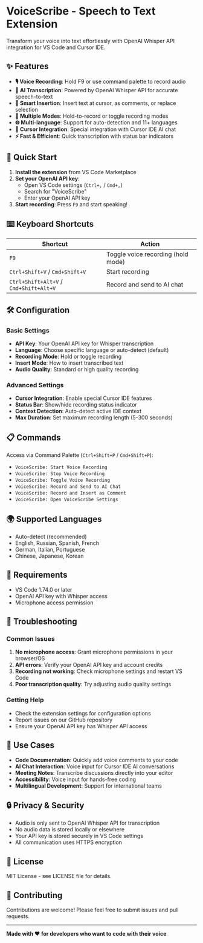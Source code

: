# VoiceScribe - Speech to Text Extension

Transform your voice into text effortlessly with OpenAI Whisper API integration for VS Code and Cursor IDE.

## ✨ Features

- **🎙️ Voice Recording**: Hold F9 or use command palette to record audio
- **🤖 AI Transcription**: Powered by OpenAI Whisper API for accurate speech-to-text
- **🎯 Smart Insertion**: Insert text at cursor, as comments, or replace selection
- **🔄 Multiple Modes**: Hold-to-record or toggle recording modes
- **🌐 Multi-language**: Support for auto-detection and 11+ languages
- **💬 Cursor Integration**: Special integration with Cursor IDE AI chat
- **⚡ Fast & Efficient**: Quick transcription with status bar indicators

## 🚀 Quick Start

1. **Install the extension** from VS Code Marketplace
2. **Set your OpenAI API key**:
   - Open VS Code settings (`Ctrl+,` / `Cmd+,`)
   - Search for "VoiceScribe"
   - Enter your OpenAI API key
3. **Start recording**: Press `F9` and start speaking!

## ⌨️ Keyboard Shortcuts

| Shortcut | Action |
|----------|--------|
| `F9` | Toggle voice recording (hold mode) |
| `Ctrl+Shift+V` / `Cmd+Shift+V` | Start recording |
| `Ctrl+Shift+Alt+V` / `Cmd+Shift+Alt+V` | Record and send to AI chat |

## 🛠️ Configuration

### Basic Settings

- **API Key**: Your OpenAI API key for Whisper transcription
- **Language**: Choose specific language or auto-detect (default)
- **Recording Mode**: Hold or toggle recording
- **Insert Mode**: How to insert transcribed text
- **Audio Quality**: Standard or high quality recording

### Advanced Settings

- **Cursor Integration**: Enable special Cursor IDE features
- **Status Bar**: Show/hide recording status indicator
- **Context Detection**: Auto-detect active IDE context
- **Max Duration**: Set maximum recording length (5-300 seconds)

## 📋 Commands

Access via Command Palette (`Ctrl+Shift+P` / `Cmd+Shift+P`):

- `VoiceScribe: Start Voice Recording`
- `VoiceScribe: Stop Voice Recording`
- `VoiceScribe: Toggle Voice Recording`
- `VoiceScribe: Record and Send to AI Chat`
- `VoiceScribe: Record and Insert as Comment`
- `VoiceScribe: Open VoiceScribe Settings`

## 🌍 Supported Languages

- Auto-detect (recommended)
- English, Russian, Spanish, French
- German, Italian, Portuguese
- Chinese, Japanese, Korean

## 🔧 Requirements

- VS Code 1.74.0 or later
- OpenAI API key with Whisper access
- Microphone access permission

## 🐛 Troubleshooting

### Common Issues

1. **No microphone access**: Grant microphone permissions in your browser/OS
2. **API errors**: Verify your OpenAI API key and account credits
3. **Recording not working**: Check microphone settings and restart VS Code
4. **Poor transcription quality**: Try adjusting audio quality settings

### Getting Help

- Check the extension settings for configuration options
- Report issues on our GitHub repository
- Ensure your OpenAI API key has Whisper API access

## 🎯 Use Cases

- **Code Documentation**: Quickly add voice comments to your code
- **AI Chat Interaction**: Voice input for Cursor IDE AI conversations  
- **Meeting Notes**: Transcribe discussions directly into your editor
- **Accessibility**: Voice input for hands-free coding
- **Multilingual Development**: Support for international teams

## 🔒 Privacy & Security

- Audio is only sent to OpenAI Whisper API for transcription
- No audio data is stored locally or elsewhere
- Your API key is stored securely in VS Code settings
- All communication uses HTTPS encryption

## 📝 License

MIT License - see LICENSE file for details.

## 🤝 Contributing

Contributions are welcome! Please feel free to submit issues and pull requests.

---

**Made with ❤️ for developers who want to code with their voice**

